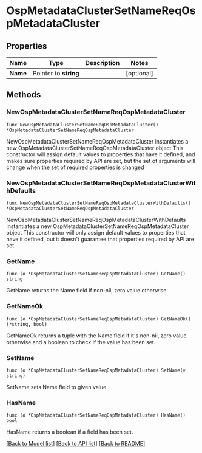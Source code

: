 # OspMetadataClusterSetNameReqOspMetadataCluster

## Properties

Name | Type | Description | Notes
------------ | ------------- | ------------- | -------------
**Name** | Pointer to **string** |  | [optional] 

## Methods

### NewOspMetadataClusterSetNameReqOspMetadataCluster

`func NewOspMetadataClusterSetNameReqOspMetadataCluster() *OspMetadataClusterSetNameReqOspMetadataCluster`

NewOspMetadataClusterSetNameReqOspMetadataCluster instantiates a new OspMetadataClusterSetNameReqOspMetadataCluster object
This constructor will assign default values to properties that have it defined,
and makes sure properties required by API are set, but the set of arguments
will change when the set of required properties is changed

### NewOspMetadataClusterSetNameReqOspMetadataClusterWithDefaults

`func NewOspMetadataClusterSetNameReqOspMetadataClusterWithDefaults() *OspMetadataClusterSetNameReqOspMetadataCluster`

NewOspMetadataClusterSetNameReqOspMetadataClusterWithDefaults instantiates a new OspMetadataClusterSetNameReqOspMetadataCluster object
This constructor will only assign default values to properties that have it defined,
but it doesn't guarantee that properties required by API are set

### GetName

`func (o *OspMetadataClusterSetNameReqOspMetadataCluster) GetName() string`

GetName returns the Name field if non-nil, zero value otherwise.

### GetNameOk

`func (o *OspMetadataClusterSetNameReqOspMetadataCluster) GetNameOk() (*string, bool)`

GetNameOk returns a tuple with the Name field if it's non-nil, zero value otherwise
and a boolean to check if the value has been set.

### SetName

`func (o *OspMetadataClusterSetNameReqOspMetadataCluster) SetName(v string)`

SetName sets Name field to given value.

### HasName

`func (o *OspMetadataClusterSetNameReqOspMetadataCluster) HasName() bool`

HasName returns a boolean if a field has been set.


[[Back to Model list]](../README.md#documentation-for-models) [[Back to API list]](../README.md#documentation-for-api-endpoints) [[Back to README]](../README.md)



